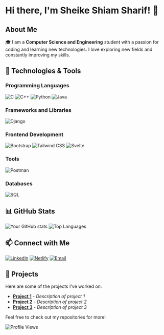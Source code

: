 # Hi there, I'm Sheike Shiam Sharif! 👋

## About Me
🎓 I am a **Computer Science and Engineering** student with a passion for coding and learning new technologies. I love exploring new fields and constantly improving my skills.

## 🔧 Technologies & Tools
### Programming Languages
![C](https://img.shields.io/badge/-C-A8B9CC?style=flat&logo=c&logoColor=white)
![C++](https://img.shields.io/badge/-C++-00599C?style=flat&logo=cplusplus&logoColor=white)
![Python](https://img.shields.io/badge/-Python-3776AB?style=flat&logo=python&logoColor=white)
![Java](https://img.shields.io/badge/-Java-007396?style=flat&logo=java&logoColor=white)

### Frameworks and Libraries
![Django](https://img.shields.io/badge/-Django-092E20?style=flat&logo=django&logoColor=white)

### Frontend Development
![Bootstrap](https://img.shields.io/badge/-Bootstrap-563D7C?style=flat&logo=bootstrap&logoColor=white)
![Tailwind CSS](https://img.shields.io/badge/-Tailwind%20CSS-38B2AC?style=flat&logo=tailwind-css&logoColor=white)
![Svelte](https://img.shields.io/badge/-Svelte-FF3E00?style=flat&logo=svelte&logoColor=white)

### Tools
![Postman](https://img.shields.io/badge/-Postman-FF6C37?style=flat&logo=postman&logoColor=white)

### Databases
![SQL](https://img.shields.io/badge/-SQL-4479A1?style=flat&logo=sql&logoColor=white)

## 📊 GitHub Stats
![Your GitHub stats](https://github-readme-stats.vercel.app/api?username=shiamsharif&show_icons=true&theme=radical)
![Top Languages](https://github-readme-stats.vercel.app/api/top-langs/?username=shiamsharif&layout=compact&theme=radical)

## 📫 Connect with Me
[![LinkedIn](https://img.shields.io/badge/-LinkedIn-0A66C2?style=flat&logo=linkedin&logoColor=white)](https://www.linkedin.com/in/shiam-sharif-736339251/)
[![Netlify](https://img.shields.io/badge/-Netlify-00C7B7?style=flat&logo=netlify&logoColor=white)](https://app.netlify.com/teams/shiamsharif)
[![Email](https://img.shields.io/badge/-Email-D14836?style=flat&logo=gmail&logoColor=white)](mailto:shiam.sharif.07@gmail.com)


## 🚀 Projects
Here are some of the projects I've worked on:
- [**Project 1**](https://github.com/shiamsharif/project1) - *Description of project 1*
- [**Project 2**](https://github.com/shiamsharif/project2) - *Description of project 2*
- [**Project 3**](https://github.com/shiamsharif/project3) - *Description of project 3*

Feel free to check out my repositories for more!

![Profile Views](https://komarev.com/ghpvc/?username=shiamsharif&color=brightgreen)
